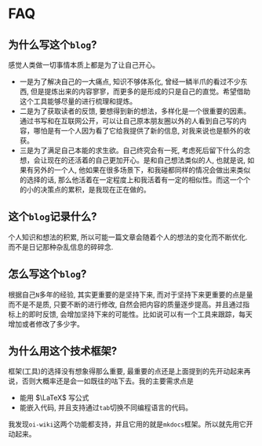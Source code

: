# FAQ

## 为什么写这个`blog`?

感觉人类做一切事情本质上都是为了让自己开心。
- 一是为了解决自己的一大痛点, 知识不够体系化, 曾经一鳞半爪的看过不少东西, 但是提炼出来的内容寥寥，而更多的是形成的只是自己的直觉。希望借助这个工具能够尽量的进行梳理和提炼。
- 二是为了获取读者的反馈, 要想得到新的想法，多样化是一个很重要的因素。通过书写和在互联网公开，可以让自己原本朋友圈以外的人看到自己写的内容，哪怕是有一个人因为看了它给我提供了新的信息, 对我来说也是额外的收获。
- 三是为了满足自己本能的求生欲。自己终究会有一死, 考虑死后留下什么的念想，会让现在的还活着的自己更加开心。是和自己想法类似的人, 也就是说, 如果有另外的一个人, 他如果在很多场景下，和我碰都同样的情况会做出来类似的选择的话, 那么他活着在一定程度上和我活着有一定的相似性。而这一个个的小的决策点的累积，是我现在正在做的。


## 这个`blog`记录什么?

个人知识和想法的积累, 所以可能一篇文章会随着个人的想法的变化而不断优化. 而不是日记那种杂乱信息的碎碎念.

## 怎么写这个`blog`?

根据自己`N`多年的经验, 其实更重要的是坚持下来, 而对于坚持下来更重要的点是量而不是不是质, 只要不断的进行修改, 自然会把内容的质量逐步提高。并且通过指标上的即时反馈, 会增加坚持下来的可能性。比如说可以有一个工具来跟踪，每天增加或者修改了多少字。


## 为什么用这个技术框架?

框架(工具)的选择没有想象得那么重要, 最重要的点还是上面提到的先开动起来再说，否则大概率还是会一如既往的咕下去。我的主要需求点是
- 能用 $\LaTeX$ 写公式
- 能嵌入代码, 并且支持通过`tab`切换不同编程语言的代码。

我发现`oi-wiki`这两个功能都支持，并且它用的就是`mkdocs`框架。所以就先用它开动起来。
